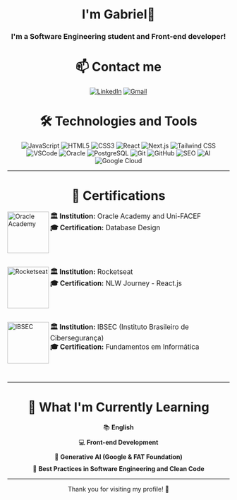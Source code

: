 <h1 align="center"> I'm Gabriel👋 </h1>
<h3 align="center"> I'm a Software Engineering student and Front-end developer! </h3>

<div align="center">
  <h1>📫 Contact me</h1>

 [![LinkedIn](https://img.shields.io/badge/LinkedIn-0077B5?logo=linkedin&logoColor=white)](https://www.linkedin.com/in/gabriel-f-pacheco/)
 [![Gmail](https://img.shields.io/badge/Gmail-D14836?logo=gmail&logoColor=white)](mailto:contato.gabrielfpacheco@gmail.com)
</div>

<div align="center">
  <h1>🛠️ Technologies and Tools</h1>
  
  <img src="https://img.shields.io/badge/JavaScript-F7DF1E?style=for-the-badge&logo=javascript&logoColor=black" alt="JavaScript" />
  <img src="https://img.shields.io/badge/HTML5-E34F26?style=for-the-badge&logo=html5&logoColor=white" alt="HTML5" />
  <img src="https://img.shields.io/badge/CSS3-1572B6?style=for-the-badge&logo=css3&logoColor=white" alt="CSS3" /> 
  <img src="https://img.shields.io/badge/React-61DAFB?style=for-the-badge&logo=react&logoColor=black" alt="React" />
  <img src="https://img.shields.io/badge/Next.js-000000?style=for-the-badge&logo=nextdotjs&logoColor=white" alt="Next.js" />
  <img src="https://img.shields.io/badge/Tailwind%20CSS-38B2AC?style=for-the-badge&logo=tailwind-css&logoColor=white" alt="Tailwind CSS" />
  <img src="https://img.shields.io/badge/VSCode-007ACC?style=for-the-badge&logo=visual-studio-code&logoColor=white" alt="VSCode" />
  <img src="https://img.shields.io/badge/Oracle-F80000?style=for-the-badge&logo=oracle&logoColor=white" alt="Oracle" />
  <img src="https://img.shields.io/badge/PostgreSQL-336791?style=for-the-badge&logo=postgresql&logoColor=white" alt="PostgreSQL" />
  <img src="https://img.shields.io/badge/Git-F05032?style=for-the-badge&logo=git&logoColor=white" alt="Git" />
  <img src="https://img.shields.io/badge/GitHub-181717?style=for-the-badge&logo=github&logoColor=white" alt="GitHub" />
  <img src="https://img.shields.io/badge/SEO-4B8BBE?style=for-the-badge&logo=google&logoColor=white" alt="SEO" />
  <img src="https://img.shields.io/badge/AI-0078D4?style=for-the-badge&logo=ai&logoColor=white" alt="AI" />
  <img src="https://img.shields.io/badge/Google%20Cloud-4285F4?style=for-the-badge&logo=google-cloud&logoColor=white" alt="Google Cloud" />
</div>

---
<div>
  <h1 align="center">📜 Certifications</h1>

  [<img align="left" width="94px" alt="Oracle Academy" src="https://brasilpaisdigital.com.br/wp-content/uploads/2022/09/oracle_academy.png"/>](#)
  <p align="left" style="font-size: 1.1em;">
    <strong>🏛 Institution:</strong> Oracle Academy and Uni-FACEF <br />
    <strong>🎓 Certification:</strong> Database Design
  </p>
  <br clear="left"/><br />

  [<img align="left" width="94px" alt="Rocketseat" src="https://avatars.githubusercontent.com/u/28929274?s=200&v=4"/>](#)
  <p align="left" style="font-size: 1.1em;">
    <strong>🏛 Institution:</strong> Rocketseat <br />
    <strong>🎓 Certification:</strong> NLW Journey - React.js
  </p>
  <br clear="left"/><br />

  [<img align="left" width="94px" alt="IBSEC" src="https://content.app-us1.com/gQoMa/2023/12/21/89284f77-fbd2-4daf-8846-12dce50824ba.png"/>](#)
  <p align="left" style="font-size: 1.1em;">
    <strong>🏛 Institution:</strong> IBSEC (Instituto Brasileiro de Cibersegurança) <br />
    <strong>🎓 Certification:</strong> Fundamentos em Informática
  </p>
  <br clear="left"/><br />

</div>

---

<div align="center">
  <h1>🌱 What I'm Currently Learning</h1>
  <ul style="list-style-type: none; padding: 0;">
    <li style="margin: 10px 0;">📚 <strong>English</strong></li>
    <li style="margin: 10px 0;">💻 <strong>Front-end Development</strong></li>
    <li style="margin: 10px 0;">🤖 <strong>Generative AI (Google & FAT Foundation)</strong></li>
    <li style="margin: 10px 0;">🚀 <strong>Best Practices in Software Engineering and Clean Code</strong></li>
  </ul>
</div>

---
<div align="center">
  Thank you for visiting my profile! 🚀
</div>

